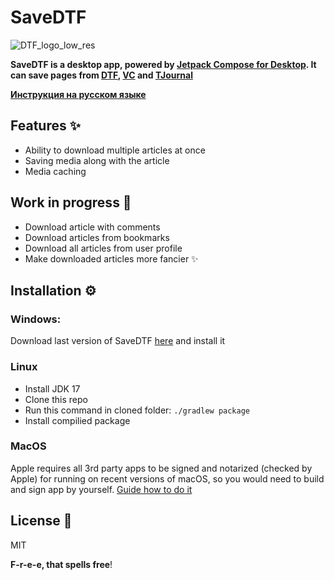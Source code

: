 # SaveDTF

![DTF_logo_low_res](https://user-images.githubusercontent.com/47672780/164269052-5ad8858d-c8cb-4152-951e-873316b7562c.png)

**SaveDTF is a desktop app, powered
by [Jetpack Compose for Desktop](https://www.jetbrains.com/ru-ru/lp/compose-mpp/ "Jetpack Compose for Desktop"). It can
save pages from [DTF](https://dtf.ru "DTF"), [VC](https://vc.ru "VC") and [TJournal](https://tjournal.ru "TJournal")**

**[Инструкция на русском языке](https://github.com/DareFox/SaveDTF-Compose/blob/main/README_RU.md)**

## Features ✨

- Ability to download multiple articles at once
- Saving media along with the article
- Media caching

## Work in progress 🚧

- Download article with comments
- Download articles from bookmarks
- Download all articles from user profile
- Make downloaded articles more fancier ✨

## Installation ⚙️

### Windows:

Download last version of SaveDTF [here](https://github.com/DareFox/SaveDTF-compose/releases/latest "here") and install
it

### Linux

- Install JDK 17
- Clone this repo
- Run this command in cloned folder: ```./gradlew package```
- Install compilied package

### MacOS

Apple requires all 3rd party apps to be signed and notarized (checked by Apple) for running on recent versions of macOS,
so you would need to build and sign app by
yourself. [Guide how to do it](https://github.com/JetBrains/compose-jb/blob/master/tutorials/Signing_and_notarization_on_macOS/README.md "Guide how to do it")

## License 📃

MIT

**F-r-e-e, that spells free**!

